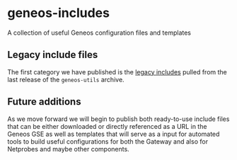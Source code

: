 # geneos-includes
A collection of useful Geneos configuration files and templates

## Legacy include files

The first category we have published is the [legacy includes](legacy/) pulled from the last release of the `geneos-utils` archive.

## Future additions

As we move forward we will begin to publish both ready-to-use include files that can be either downloaded or directly referenced as a URL in the Geneos GSE as well as templates that will serve as a input for automated tools to build useful configurations for both the Gateway and also for Netprobes and maybe other components.
